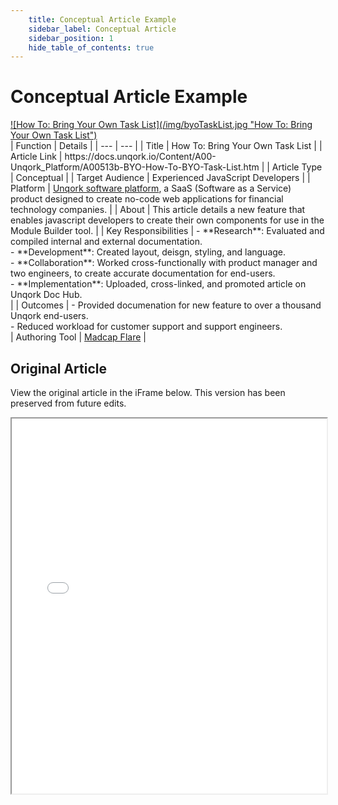 ```yaml
---
    title: Conceptual Article Example
    sidebar_label: Conceptual Article
    sidebar_position: 1
    hide_table_of_contents: true
---
```

# Conceptual Article Example  
<div className="image center width90">
    <a href="https://docs.unqork.io/Content/A00-Unqork_Platform/A00513b-BYO-How-To-BYO-Task-List.htm"  target="_blank">![How To: Bring Your Own Task List](/img/byoTaskList.jpg "How To: Bring Your Own Task List")</a>
</div>  
| Function | Details |
| --- | --- |
| Title | How To: Bring Your Own Task List  |
| Article Link | https://docs.unqork.io/Content/A00-Unqork_Platform/A00513b-BYO-How-To-BYO-Task-List.htm  |
| Article Type | Conceptual |
| Target Audience | Experienced JavaScript Developers  |
| Platform | <a href="https://unqork.com/"  target="_blank">Unqork software platform</a>, a SaaS (Software as a Service) product designed to create no-code web applications for financial technology companies.  |
| About | This article details a new feature that enables javascript developers to create their own components for use in the Module Builder tool. |
| Key Responsibilities | - **Research**: Evaluated and compiled internal and external documentation. <br /> - **Development**: Created layout, deisgn, styling, and language. <br /> - **Collaboration**: Worked cross-functionally with product manager and two engineers, to create accurate documentation for end-users. <br /> - **Implementation**: Uploaded, cross-linked, and promoted article on Unqork Doc Hub. <br /> |
| Outcomes | - Provided documenation for new feature to over a thousand Unqork end-users. <br /> - Reduced workload for customer support and support engineers. <br />
| Authoring Tool | <a href="https://www.madcapsoftware.com/products/flare/"  target="_blank">Madcap Flare</a> |  

## Original Article
View the original article in the iFrame below. This version has been preserved from future edits.
<iframe
  src="/docs/taskList/Default.htm"
  width="100%"
  height="600"
  style={{border: '1px solid var(--ifm-color-primary-light)'}}
/>
